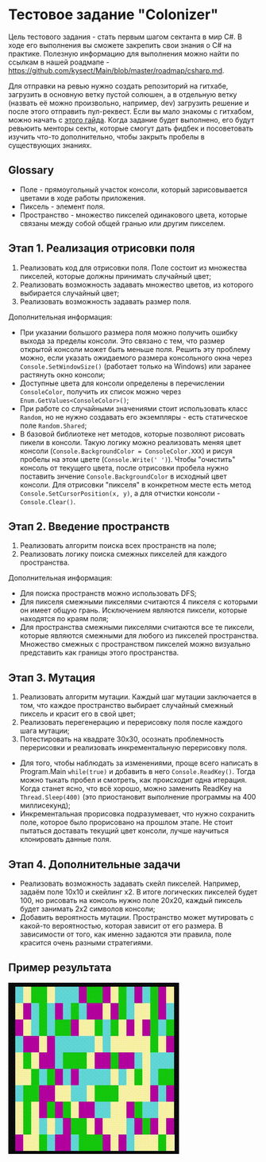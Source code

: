 # Тестовое задание "Colonizer"

Цель тестового задания - стать первым шагом сектанта в мир C#. В ходе его выполнения вы сможете закрепить свои знания о C# на практике. Полезную информацию для выполнения можно найти по ссылкам в нашей роадмапе - https://github.com/kysect/Main/blob/master/roadmap/csharp.md.

Для отправки на ревью нужно создать репозиторий на гитхабе, загрузить в основную ветку пустой солюшен, а в отдельную ветку (назвать её можно произвольно, например, dev) загрузить решение и после этого отправить пул-реквест. Если вы мало знакомы с гитхабом, можно начать с [этого гайда](articles/working-with-github/README.md). Когда задание будет выполнено, его будут ревьюить менторы секты, которые смогут дать фидбек и посоветовать изучить что-то дополнительно, чтобы закрыть пробелы в существующих знаниях.

## Glossary

- Поле - прямоугольный участок консоли, который зарисовывается цветами в ходе работы приложения.
- Пиксель - элемент поля.
- Пространство - множество пикселей одинакового цвета, которые связаны между собой общей гранью или другим пикселем.

## Этап 1. Реализация отрисовки поля

1. Реализовать код для отрисовки поля. Поле состоит из множества пикселей, которые должны принимать случайный цвет;
2. Реализовать возможность задавать множество цветов, из которого выбирается случайный цвет;
3. Реализовать возможность задавать размер поля.

Дополнительная информация:

- При указании большого размера поля можно получить ошибку выхода за пределы консоли. Это связано с тем, что размер открытой консоли может быть меньше поля. Решить эту проблему можно, если указать ожидаемого размера консольного окна через `Console.SetWindowSize()` (работает только на Windows) или заранее растянуть окно консоли;
- Доступные цвета для консоли определены в перечислении `ConsoleColor`, получить их список можно через `Enum.GetValues<ConsoleColor>()`;
- При работе со случайными значениями стоит использовать класс `Random`, но не нужно создавать его экземпляры - есть статическое поле `Random.Shared`;
- В базовой библиотеке нет методов, которые позволяют рисовать пикели в консоли. Такую логику можно реализовать меняя цвет консоли (`Console.BackgroundColor = ConsoleColor.XXX`) и рисуя пробелы на этом цвете (`Console.Write(' ')`). Чтобы "очистить" консоль от текущего цвета, после отрисовки пробела нужно поставить знчение `Console.BackgroundColor` в исходный цвет консоли. Для отрисовки "пикселя" в конкретном месте есть метод `Console.SetCursorPosition(x, y)`, а для отчистки консоли - `Console.Clear()`.

## Этап 2. Введение пространств

1. Реализовать алгоритм поиска всех пространств на поле;
2. Реализовать логику поиска смежных пикселей для каждого пространства.

Дополнительная информация:

- Для поиска пространств можно использовать DFS;
- Для пикселя смежными пикселями считаются 4 пикселя с которыми он имеет общую грань. Исключением являются пиксели, которые находятся по краям поля;
- Для пространства смежными пикселями считаются все те пиксели, которые являются смежными для любого из пикселей пространства. Множество смежных с пространством пикселей можно визуально представить как границы этого пространства.

## Этап 3. Мутация

1. Реализовать алгоритм мутации. Каждый шаг мутации заключается в том, что каждое пространство выбирает случайный смежный пиксель и красит его в свой цвет;
2. Реализовать перегенерацию и перерисовку поля после каждого шага мутации;
3. Потестировать на квадрате 30х30, осознать проблемность перерисовки и реализовать инкрементальную перерисовку поля.

- Для того, чтобы наблюдать за изменениями, проще всего написать в Program.Main `while(true)` и добавить в него `Console.ReadKey()`. Тогда можно тыкать пробел и смотреть, как происходит одна итерация. Когда станет ясно, что всё хорошо, можно заменить ReadKey на `Thread.Sleep(400)` (это приостановит выполнение программы на 400 миллисекунд);
- Инкрементальная прорисовка подразумевает, что нужно сохранить поле, которое было прорисовано на прошлом этапе. Не стоит пытаться доставать текущий цвет консоли, лучше научиться клонировать данные поля.

## Этап 4. Дополнительные задачи

- Реализовать возможность задавать скейл пикселей. Например, задаём поле 10х10 и скейлинг х2. В итоге логических пикселей будет 100, но рисовать на консоль нужно поле 20х20, каждый пиксель будет занимать 2х2 символов консоли;
- Добавить вероятность мутации. Пространство может мутировать с какой-то вероятностью, которая зависит от его размера. В зависимости от того, как именно задаются эти правила, поле красится очень разными стратегиями.

## Пример результата

![colonizer-demo](./colonizer-demo.gif)